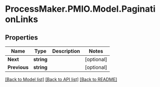 # ProcessMaker.PMIO.Model.PaginationLinks
## Properties

Name | Type | Description | Notes
------------ | ------------- | ------------- | -------------
**Next** | **string** |  | [optional] 
**Previous** | **string** |  | [optional] 

[[Back to Model list]](../README.md#documentation-for-models) [[Back to API list]](../README.md#documentation-for-api-endpoints) [[Back to README]](../README.md)

